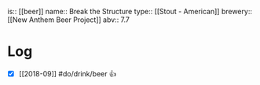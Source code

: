 is:: [[beer]]
name:: Break the Structure
type:: [[Stout - American]]
brewery:: [[New Anthem Beer Project]]
abv:: 7.7

# Log
- [x] [[2018-09]] #do/drink/beer 👍
